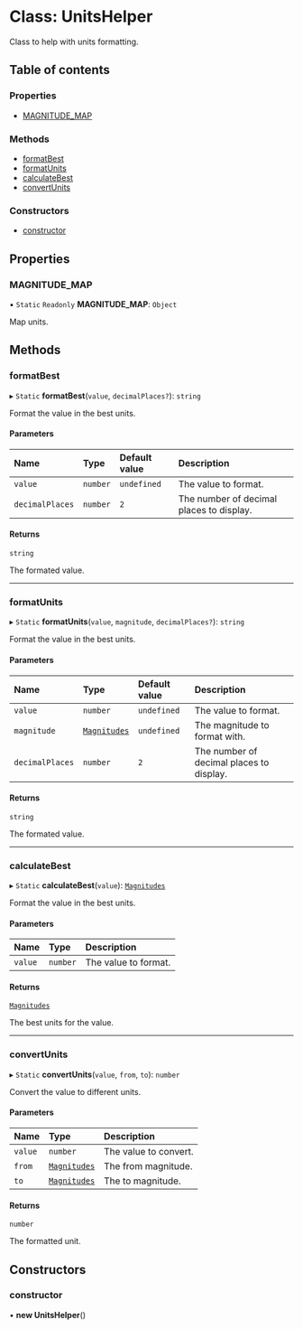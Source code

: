 # Class: UnitsHelper

Class to help with units formatting.

## Table of contents

### Properties

- [MAGNITUDE\_MAP](UnitsHelper.md#magnitude_map)

### Methods

- [formatBest](UnitsHelper.md#formatbest)
- [formatUnits](UnitsHelper.md#formatunits)
- [calculateBest](UnitsHelper.md#calculatebest)
- [convertUnits](UnitsHelper.md#convertunits)

### Constructors

- [constructor](UnitsHelper.md#constructor)

## Properties

### MAGNITUDE\_MAP

▪ `Static` `Readonly` **MAGNITUDE\_MAP**: `Object`

Map units.

## Methods

### formatBest

▸ `Static` **formatBest**(`value`, `decimalPlaces?`): `string`

Format the value in the best units.

#### Parameters

| Name | Type | Default value | Description |
| :------ | :------ | :------ | :------ |
| `value` | `number` | `undefined` | The value to format. |
| `decimalPlaces` | `number` | `2` | The number of decimal places to display. |

#### Returns

`string`

The formated value.

___

### formatUnits

▸ `Static` **formatUnits**(`value`, `magnitude`, `decimalPlaces?`): `string`

Format the value in the best units.

#### Parameters

| Name | Type | Default value | Description |
| :------ | :------ | :------ | :------ |
| `value` | `number` | `undefined` | The value to format. |
| `magnitude` | [`Magnitudes`](../api.md#magnitudes) | `undefined` | The magnitude to format with. |
| `decimalPlaces` | `number` | `2` | The number of decimal places to display. |

#### Returns

`string`

The formated value.

___

### calculateBest

▸ `Static` **calculateBest**(`value`): [`Magnitudes`](../api.md#magnitudes)

Format the value in the best units.

#### Parameters

| Name | Type | Description |
| :------ | :------ | :------ |
| `value` | `number` | The value to format. |

#### Returns

[`Magnitudes`](../api.md#magnitudes)

The best units for the value.

___

### convertUnits

▸ `Static` **convertUnits**(`value`, `from`, `to`): `number`

Convert the value to different units.

#### Parameters

| Name | Type | Description |
| :------ | :------ | :------ |
| `value` | `number` | The value to convert. |
| `from` | [`Magnitudes`](../api.md#magnitudes) | The from magnitude. |
| `to` | [`Magnitudes`](../api.md#magnitudes) | The to magnitude. |

#### Returns

`number`

The formatted unit.

## Constructors

### constructor

• **new UnitsHelper**()
